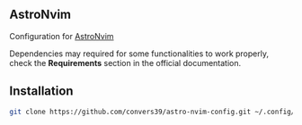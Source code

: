 ## AstroNvim

Configuration for [AstroNvim](https://astronvim.github.io/)

Dependencies may required for some functionalities to work properly, check the **Requirements** section in the official documentation.

## Installation

```bash
git clone https://github.com/convers39/astro-nvim-config.git ~/.config/astronvim/lua/user
```
